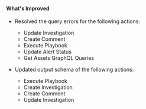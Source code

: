 #### What's Improved

- Resolved the query errors for the following actions:  

  - Update Investigation 
  - Create Comment 
  - Execute Playbook 
  - Update Alert Status 
  - Get Assets GraphQL Queries 

- Updated output schema of the following actions:
  - Execute Playbook 
  - Create Investigation
  - Create Comment
  - Update Investigation 